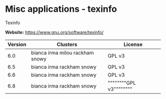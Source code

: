 # Misc applications - texinfo

Texinfo



**Website:** <https://www.gnu.org/software/texinfo/>

| Version | Clusters | License |
| ------- | -------- | ------- |
| 6.0 | bianca irma milou rackham snowy | GPL v3 |
| 6.5 | bianca irma rackham snowy | GPL v3 |
| 6.6 | bianca irma rackham snowy | GPL v3 |
| 6.8 | bianca irma rackham snowy | """"""""GPL v3"""""""" |
